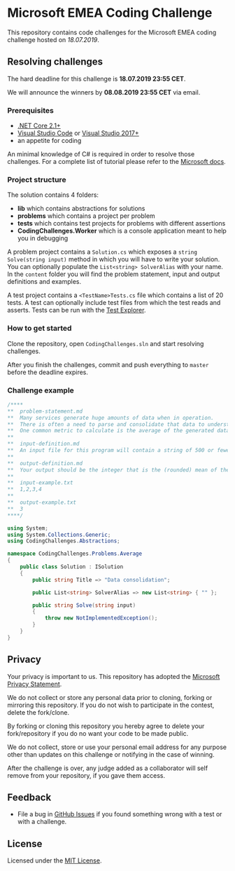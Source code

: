 # Microsoft EMEA Coding Challenge

This repository contains code challenges for the Microsoft EMEA coding challenge hosted on *18.07.2019*.

## Resolving challenges

The hard deadline for this challenge is **18.07.2019 23:55 CET**.

We will announce the winners by **08.08.2019 23:55 CET** via email.

### Prerequisites

* [.NET Core 2.1+](https://dotnet.microsoft.com/download)
* [Visual Studio Code](https://code.visualstudio.com/) or [Visual Studio 2017+](https://visualstudio.microsoft.com/downloads/)
* an appetite for coding

An minimal knowledge of C# is required in order to resolve those challenges. For a complete list of tutorial please refer to the [Microsoft docs](https://docs.microsoft.com/en-us/dotnet/csharp/tutorials/).

### Project structure

The solution contains 4 folders:
* **lib** which contains abstractions for solutions
* **problems** which contains a project per problem
* **tests** which contains test projects for problems with different assertions
* **CodingChallenges.Worker** which is a console application meant to help you in debugging

A problem project contains a `Solution.cs` which exposes a `string Solve(string input)` method in which you will have to write your solution. You can optionally populate the `List<string> SolverAlias` with your name. In the `content` folder you will find the problem statement, input and output definitions and examples.

A test project contains a `<TestName>Tests.cs` file which contains a list of 20 tests. A test can optionally include test files from which the test reads and asserts. Tests can be run with the [Test Explorer](https://docs.microsoft.com/en-us/visualstudio/test/run-unit-tests-with-test-explorer?view=vs-2019).

### How to get started
Clone the repository, open `CodingChallenges.sln` and start resolving challenges.

After you finish the challenges, commit and push everything to `master` before the deadline expires.

### Challenge example
```csharp
/****
**  problem-statement.md
**  Many services generate huge amounts of data when in operation.
**  There is often a need to parse and consolidate that data to understand and improve those services.
**  One common metric to calculate is the average of the generated data.
**
**  input-definition.md
**  An input file for this program will contain a string of 500 or fewer comma separated integers, ranging from 1 to 1000, inclusive.
**
**  output-definition.md
**  Your output should be the integer that is the (rounded) mean of the given integers.
**
**  input-example.txt
**  1,2,3,4
**
**  output-example.txt
**  3
****/

using System;
using System.Collections.Generic;
using CodingChallenges.Abstractions;

namespace CodingChallenges.Problems.Average
{
    public class Solution : ISolution
    {
        public string Title => "Data consolidation";

        public List<string> SolverAlias => new List<string> { "" };

        public string Solve(string input)
        {
            throw new NotImplementedException();
        }
    }
}
```

## Privacy
Your privacy is important to us. This repository has adopted the [Microsoft Privacy Statement](https://privacy.microsoft.com/en-us/privacystatement). 

We do not collect or store any personal data prior to cloning, forking or mirroring this repository. If you do not wish to participate in the contest, delete the fork/clone.

By forking or cloning this repository you hereby agree to delete your fork/repository if you do no want your code to be made public.

We do not collect, store or use your personal email address for any purpose other than updates on this challenge or notifying in the case of winning.

After the challenge is over, any judge added as a collaborator will self remove from your repository, if you gave them access.

## Feedback
* File a bug in [GitHub Issues](issues) if you found something wrong with a test or with a challenge.

## License
Licensed under the [MIT License](LICENSE).